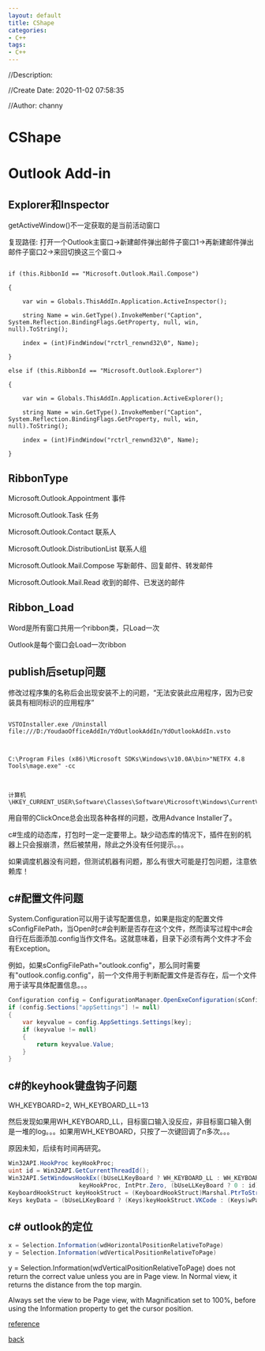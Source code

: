```yaml
---
layout: default
title: CShape
categories:
- C++
tags:
- C++
---
```

//Description:

//Create Date: 2020-11-02 07:58:35

//Author: channy

# CShape

# Outlook Add-in



## Explorer和Inspector

getActiveWindow()不一定获取的是当前活动窗口



复现路径: 打开一个Outlook主窗口->新建邮件弹出邮件子窗口1->再新建邮件弹出邮件子窗口2->来回切换这三个窗口->



```

if (this.RibbonId == "Microsoft.Outlook.Mail.Compose")

{

	var win = Globals.ThisAddIn.Application.ActiveInspector();

	string Name = win.GetType().InvokeMember("Caption", System.Reflection.BindingFlags.GetProperty, null, win, null).ToString();

	index = (int)FindWindow("rctrl_renwnd32\0", Name);

}

else if (this.RibbonId == "Microsoft.Outlook.Explorer")

{

	var win = Globals.ThisAddIn.Application.ActiveExplorer();

	string Name = win.GetType().InvokeMember("Caption", System.Reflection.BindingFlags.GetProperty, null, win, null).ToString();

	index = (int)FindWindow("rctrl_renwnd32\0", Name);

}

```



## RibbonType



Microsoft.Outlook.Appointment 事件

Microsoft.Outlook.Task 任务

Microsoft.Outlook.Contact 联系人

Microsoft.Outlook.DistributionList 联系人组

Microsoft.Outlook.Mail.Compose 写新邮件、回复邮件、转发邮件

Microsoft.Outlook.Mail.Read 收到的邮件、已发送的邮件



## Ribbon_Load

Word是所有窗口共用一个ribbon类，只Load一次



Outlook是每个窗口会Load一次ribbon



## publish后setup问题



修改过程序集的名称后会出现安装不上的问题，“无法安装此应用程序，因为已安装具有相同标识的应用程序”



```

VSTOInstaller.exe /Uninstall file:///D:/YoudaoOfficeAddIn/YdOutlookAddIn/YdOutlookAddIn.vsto



C:\Program Files (x86)\Microsoft SDKs\Windows\v10.0A\bin>"NETFX 4.8 Tools\mage.exe" -cc



计算机\HKEY_CURRENT_USER\Software\Classes\Software\Microsoft\Windows\CurrentVersion\Deployment\SideBySide\2.0\StateManager

```

用自带的ClickOnce总会出现各种各样的问题，改用Advance Installer了。

c#生成的动态库，打包时一定一定要带上。缺少动态库的情况下，插件在别的机器上只会报崩溃，然后被禁用，除此之外没有任何提示。。。

如果调度机器没有问题，但测试机器有问题，那么有很大可能是打包问题，注意依赖库！

## c#配置文件问题

System.Configuration可以用于读写配置信息，如果是指定的配置文件sConfigFilePath，当Open时c#会判断是否存在这个文件，然而读写过程中c#会自行在后面添加.config当作文件名。这就意味着，目录下必须有两个文件才不会有Exception。

例如，如果sConfigFilePath="outlook.config"，那么同时需要有"outlook.config.config"，前一个文件用于判断配置文件是否存在，后一个文件用于读写具体配置信息。。。

```c#
Configuration config = ConfigurationManager.OpenExeConfiguration(sConfigFilePath);
if (config.Sections["appSettings"] != null)
{
	var keyvalue = config.AppSettings.Settings[key];
	if (keyvalue != null)
	{
		return keyvalue.Value;
	}
}
```

## c#的keyhook键盘钩子问题

WH_KEYBOARD=2, WH_KEYBOARD_LL=13

然后发现如果用WH_KEYBOARD_LL，目标窗口输入没反应，非目标窗口输入倒是一堆的log。。。如果用WH_KEYBOARD，只按了一次键回调了n多次。。。

原因未知，后续有时间再研究。

```c#
Win32API.HookProc keyHookProc;
uint id = Win32API.GetCurrentThreadId();
Win32API.SetWindowsHookEx((bUseLLKeyBoard ? WH_KEYBOARD_LL : WH_KEYBOARD), 
                    keyHookProc, IntPtr.Zero, (bUseLLKeyBoard ? 0 : id));
KeyboardHookStruct keyHookStruct = (KeyboardHookStruct)Marshal.PtrToStructure(lParam, typeof(KeyboardHookStruct));
Keys keyData = (bUseLLKeyBoard ? (Keys)keyHookStruct.VKCode : (Keys)wParam);
```

## c# outlook的定位 

```c#
x = Selection.Information(wdHorizontalPositionRelativeToPage)
y = Selection.Information(wdVerticalPositionRelativeToPage)
```

y = Selection.Information(wdVerticalPositionRelativeToPage) does not return the correct value unless you are in Page view. In Normal view, it returns the distance from the top margin.

Always set the view to be Page view, with Magnification set to 100%, before using the Information property to get the cursor position.

[reference](https://wordmvp.com/FAQs/MacrosVBA/GetPosRelToPage.htm)

[back](/)

